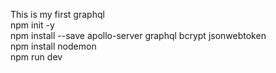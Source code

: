 This is my first graphql  
npm init -y  
npm install --save apollo-server graphql bcrypt jsonwebtoken  
npm install nodemon  
npm run dev  
